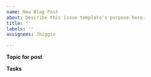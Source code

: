 ```yaml
---
name: New Blog Post
about: Describe this issue template's purpose here.
title: ''
labels: ''
assignees: Jhiggin

---
```


**Topic for post**


**Tasks**
